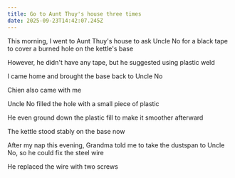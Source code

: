 ```yaml
---
title: Go to Aunt Thuy's house three times
date: 2025-09-23T14:42:07.245Z
---
```


This morning, I went to Aunt Thuy's house to ask Uncle No for a black tape to cover a burned hole on the kettle's base

However, he didn't have any tape, but he suggested using plastic weld

I came home and brought the base back to Uncle No

Chien also came with me

Uncle No filled the hole with a small piece of plastic

He even ground down the plastic fill to make it smoother afterward

The kettle stood stably on the base now

After my nap this evening, Grandma told me to take the dustspan to Uncle No, so he could fix the steel wire

He replaced the wire with two screws
